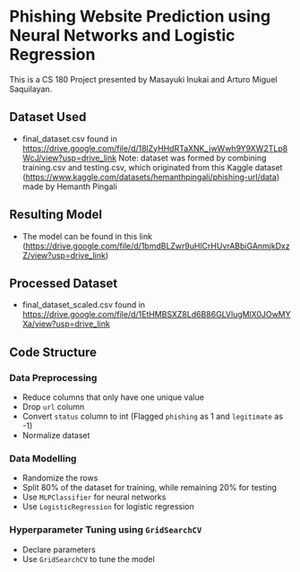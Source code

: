 # Phishing Website Prediction using Neural Networks and Logistic Regression

This is a CS 180 Project presented by Masayuki Inukai and Arturo Miguel Saquilayan.

## Dataset Used

- final_dataset.csv found in https://drive.google.com/file/d/18lZyHHdRTaXNK_jwWwh9Y9XW2TLp8WcJ/view?usp=drive_link
  Note: dataset was formed by combining training.csv and testing.csv, which originated from this Kaggle dataset (https://www.kaggle.com/datasets/hemanthpingali/phishing-url/data) made by Hemanth Pingali

## Resulting Model
- The model can be found in this link (https://drive.google.com/file/d/1bmdBLZwr9uHlCrHUvrABbiGAnmjkDxzZ/view?usp=drive_link)

## Processed Dataset
- final_dataset_scaled.csv found in https://drive.google.com/file/d/1EtHMBSXZ8Ld6B86GLVlugMlX0JOwMYXa/view?usp=drive_link

## Code Structure

### Data Preprocessing

- Reduce columns that only have one unique value
- Drop `url` column
- Convert `status` column to int (Flagged `phishing` as 1 and `legitimate` as -1)
- Normalize dataset

### Data Modelling

- Randomize the rows
- Split 80% of the dataset for training, while remaining 20% for testing
- Use `MLPClassifier` for neural networks
- Use `LogisticRegression` for logistic regression

### Hyperparameter Tuning using `GridSearchCV`

- Declare parameters
- Use `GridSearchCV` to tune the model
